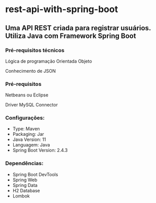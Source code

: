 # rest-api-with-spring-boot

## Uma API REST criada para registrar usuários. Utiliza Java com Framework Spring Boot

### Pré-requisitos técnicos
<p>Lógica de programação Orientada Objeto</p>
<p>Conhecimento de JSON</p>


### Pré-requisitos
<p>Netbeans ou Eclipse</p>
<p> Driver MySQL Connector</p>

### Configurações:

<ul>
  <li>Type: Maven</li>
  <li>Packaging: Jar</li>
  <li>Java Version: 11</li>
  <li>Languagem: Java</li>
  <li>Spring Boot Version: 2.4.3</li>
 </ul>


### Dependências:

<ul>
  <li>Spring Boot DevTools </li>
  <li>Spring Web</li>
  <li>Spring Data</li>
  <li>H2 Database</li>
  <li>Lombok</li>
</ul>



